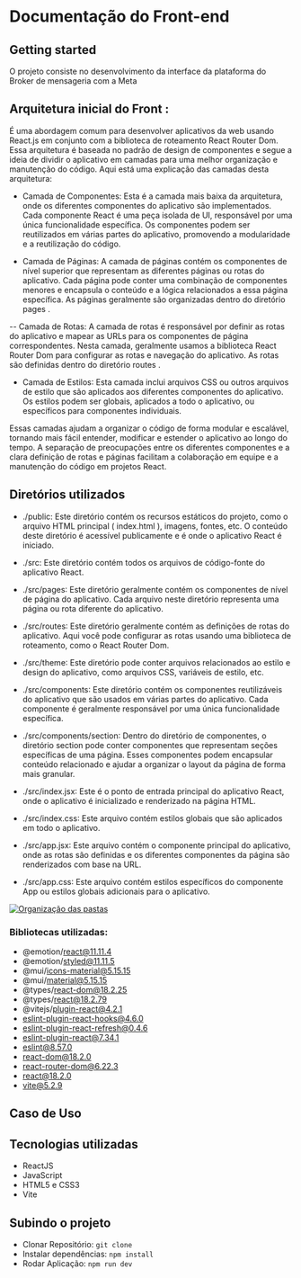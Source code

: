 # Documentação do Front-end


## Getting started

O projeto consiste no desenvolvimento da interface da plataforma do Broker de mensageria com a Meta

## Arquitetura inicial do Front :

É uma abordagem comum para desenvolver aplicativos da web usando React.js em conjunto
com a biblioteca de roteamento React Router Dom. 
Essa arquitetura é baseada no padrão de design de componentes e segue a ideia de dividir
o aplicativo em camadas para uma melhor organização e manutenção do código.
Aqui está uma explicação das camadas desta arquitetura:

- Camada de Componentes: Esta é a camada mais baixa da arquitetura, onde os diferentes
componentes do aplicativo são implementados. Cada componente React é
uma peça isolada de UI, responsável por uma única funcionalidade específica. Os
componentes podem ser reutilizados em várias partes do aplicativo, promovendo a modularidade e a reutilização do código.

- Camada de Páginas: A camada de páginas contém os componentes de nível superior
que representam as diferentes páginas ou rotas do aplicativo. Cada página pode conter
uma combinação de componentes menores e encapsula o conteúdo e a lógica relacionados
a essa página específica. As páginas geralmente são organizadas dentro do
diretório pages .

-- Camada de Rotas: A camada de rotas é responsável por definir as rotas do aplicativo
e mapear as URLs para os componentes de página correspondentes. Nesta camada,
geralmente usamos a biblioteca React Router Dom para configurar as rotas e navegação do aplicativo. As rotas são definidas dentro do diretório routes .

- Camada de Estilos Esta camada inclui arquivos CSS ou outros arquivos de estilo que
são aplicados aos diferentes componentes do aplicativo. Os estilos podem ser globais,
aplicados a todo o aplicativo, ou específicos para componentes individuais.

Essas camadas ajudam a organizar o código de forma modular e escalável, tornando mais fácil
entender, modificar e estender o aplicativo ao longo do tempo. A separação de preocupações
entre os diferentes componentes e a clara definição de rotas e páginas facilitam a
colaboração em equipe e a manutenção do código em projetos React.

## Diretórios utilizados

- ./public: Este diretório contém os recursos estáticos do projeto, como o arquivo HTML
principal ( index.html ), imagens, fontes, etc. O conteúdo deste diretório é acessível publicamente e é onde o aplicativo React é iniciado.

- ./src: Este diretório contém todos os arquivos de código-fonte do aplicativo React.

- ./src/pages Este diretório geralmente contém os componentes de nível de página
do aplicativo. Cada arquivo neste diretório representa uma página ou rota diferente do aplicativo.

- ./src/routes Este diretório geralmente contém as definições de rotas do aplicativo.
Aqui você pode configurar as rotas usando uma biblioteca de roteamento, como o React Router Dom.

- ./src/theme Este diretório pode conter arquivos relacionados ao estilo e design do
aplicativo, como arquivos CSS, variáveis de estilo, etc.

- ./src/components Este diretório contém os componentes reutilizáveis do aplicativo que
são usados em várias partes do aplicativo. Cada componente é geralmente responsável por uma única funcionalidade específica.

- ./src/components/section Dentro do diretório de componentes, o diretório
section pode conter componentes que representam seções específicas de uma
página. Esses componentes podem encapsular conteúdo relacionado e ajudar a organizar o layout da página de forma mais granular.

- ./src/index.jsx Este é o ponto de entrada principal do aplicativo React, onde o
aplicativo é inicializado e renderizado na página HTML.

- ./src/index.css Este arquivo contém estilos globais que são aplicados em todo o aplicativo.

- ./src/app.jsx Este arquivo contém o componente principal do aplicativo, onde as
rotas são definidas e os diferentes componentes da página são renderizados com base na URL.

- ./src/app.css Este arquivo contém estilos específicos do componente App ou estilos globais adicionais para o aplicativo.


[![ Organização das pastas ](https://gitlab.digitro.com.br/csi-servicos/broker-meta/-/raw/main/modelo_api_com_mensageria_produtor/imgs/Diagrama_Modelo_API_com_mensageria.png " Organização das pastas ")](https://gitlab.digitro.com.br/csi-servicos/broker-meta/-/raw/main/modelo_api_com_mensageria_produtor/imgs/Diagrama_Modelo_API_com_mensageria.pngg " Organização das pastas ")

### Bibliotecas utilizadas:

- @emotion/react@11.11.4
- @emotion/styled@11.11.5
- @mui/icons-material@5.15.15
- @mui/material@5.15.15
- @types/react-dom@18.2.25
- @types/react@18.2.79
- @vitejs/plugin-react@4.2.1
- eslint-plugin-react-hooks@4.6.0
- eslint-plugin-react-refresh@0.4.6
- eslint-plugin-react@7.34.1
- eslint@8.57.0
- react-dom@18.2.0
- react-router-dom@6.22.3
- react@18.2.0
- vite@5.2.9


## Caso de Uso


## Tecnologias utilizadas

- ReactJS
- JavaScript
- HTML5 e CSS3
- Vite

## Subindo o projeto

- Clonar Repositório: `git clone `
- Instalar dependências: `npm install`
- Rodar Aplicação: `npm run dev`
